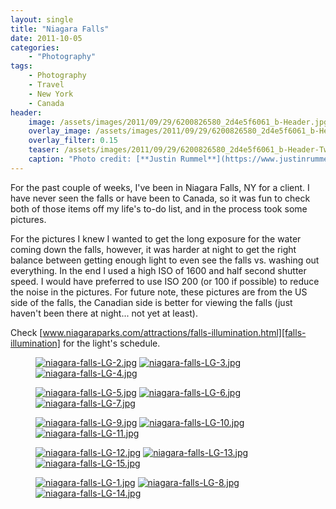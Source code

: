 ```yaml
---
layout: single
title: "Niagara Falls"
date: 2011-10-05
categories:
    - "Photography"
tags:
    - Photography
    - Travel
    - New York
    - Canada
header:
    image: /assets/images/2011/09/29/6200826580_2d4e5f6061_b-Header.jpg
    overlay_image: /assets/images/2011/09/29/6200826580_2d4e5f6061_b-Header.jpg
    overlay_filter: 0.15
    teaser: /assets/images/2011/09/29/6200826580_2d4e5f6061_b-Header-Twitter.jpg 		# Shrink image to 575 width
    caption: "Photo credit: [**Justin Rummel**](https://www.justinrummel.com)"
---
```


For the past couple of weeks, I've been in Niagara Falls, NY for a client. I have never seen the falls or have been to Canada, so it was fun to check both of those items off my life's to-do list, and in the process took some pictures.

For the pictures I knew I wanted to get the long exposure for the water coming down the falls, however, it was harder at night to get the right balance between getting enough light to even see the falls vs. washing out everything. In the end I used a high ISO of 1600 and half second shutter speed. I would have preferred to use ISO 200 (or 100 if possible) to reduce the noise in the pictures. For future note, these pictures are from the US side of the falls, the Canadian side is better for viewing the falls (just haven't been there at night... not yet at least).

Check [www.niagaraparks.com/attractions/falls-illumination.html][falls-illumination] for the light's schedule.

<figure class="third">
<a href="{{ site.url }}/assets/images/2011/09/29/niagara-falls-LG-2.jpg"><img src="{{ site.url }}/assets/images/2011/09/29/niagara-falls-SM-2.jpg" title="niagara-falls-LG-2.jpg" /></a>
<a href="{{ site.url }}/assets/images/2011/09/29/niagara-falls-LG-3.jpg"><img src="{{ site.url }}/assets/images/2011/09/29/niagara-falls-SM-3.jpg" title="niagara-falls-LG-3.jpg" /></a>
<a href="{{ site.url }}/assets/images/2011/09/29/niagara-falls-LG-4.jpg"><img src="{{ site.url }}/assets/images/2011/09/29/niagara-falls-SM-4.jpg" title="niagara-falls-LG-4.jpg" /></a>
</figure>
<figure class="third">
<a href="{{ site.url }}/assets/images/2011/09/29/niagara-falls-LG-5.jpg"><img src="{{ site.url }}/assets/images/2011/09/29/niagara-falls-SM-5.jpg" title="niagara-falls-LG-5.jpg" /></a>
<a href="{{ site.url }}/assets/images/2011/09/29/niagara-falls-LG-6.jpg"><img src="{{ site.url }}/assets/images/2011/09/29/niagara-falls-SM-6.jpg" title="niagara-falls-LG-6.jpg" /></a>
<a href="{{ site.url }}/assets/images/2011/09/29/niagara-falls-LG-7.jpg"><img src="{{ site.url }}/assets/images/2011/09/29/niagara-falls-SM-7.jpg" title="niagara-falls-LG-7.jpg" /></a>
</figure>
<figure class="third">
<a href="{{ site.url }}/assets/images/2011/09/29/niagara-falls-LG-9.jpg"><img src="{{ site.url }}/assets/images/2011/09/29/niagara-falls-SM-9.jpg" title="niagara-falls-LG-9.jpg" /></a>
<a href="{{ site.url }}/assets/images/2011/09/29/niagara-falls-LG-10.jpg"><img src="{{ site.url }}/assets/images/2011/09/29/niagara-falls-SM-10.jpg" title="niagara-falls-LG-10.jpg" /></a>
<a href="{{ site.url }}/assets/images/2011/09/29/niagara-falls-LG-11.jpg"><img src="{{ site.url }}/assets/images/2011/09/29/niagara-falls-SM-11.jpg" title="niagara-falls-LG-11.jpg" /></a>
</figure>
<figure class="third">
<a href="{{ site.url }}/assets/images/2011/09/29/niagara-falls-LG-12.jpg"><img src="{{ site.url }}/assets/images/2011/09/29/niagara-falls-SM-12.jpg" title="niagara-falls-LG-12.jpg" /></a>
<a href="{{ site.url }}/assets/images/2011/09/29/niagara-falls-LG-13.jpg"><img src="{{ site.url }}/assets/images/2011/09/29/niagara-falls-SM-13.jpg" title="niagara-falls-LG-13.jpg" /></a>
<a href="{{ site.url }}/assets/images/2011/09/29/niagara-falls-LG-15.jpg"><img src="{{ site.url }}/assets/images/2011/09/29/niagara-falls-SM-15.jpg" title="niagara-falls-LG-15.jpg" /></a>
</figure>
<figure class="third">
<a href="{{ site.url }}/assets/images/2011/09/29/niagara-falls-LG-1.jpg"><img src="{{ site.url }}/assets/images/2011/09/29/niagara-falls-SM-1.jpg" title="niagara-falls-LG-1.jpg" /></a>
<a href="{{ site.url }}/assets/images/2011/09/29/niagara-falls-LG-8.jpg"><img src="{{ site.url }}/assets/images/2011/09/29/niagara-falls-SM-8.jpg" title="niagara-falls-LG-8.jpg" /></a>
<a href="{{ site.url }}/assets/images/2011/09/29/niagara-falls-LG-14.jpg"><img src="{{ site.url }}/assets/images/2011/09/29/niagara-falls-SM-14.jpg" title="niagara-falls-LG-14.jpg" /></a>
</figure>

[falls-illumination]: https://www.niagaraparks.com/attractions/falls-illumination.html
